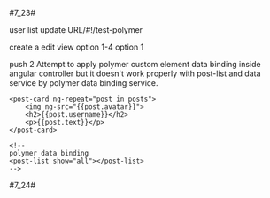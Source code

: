 #7_23#

user list update URL/#!/test-polymer

create a edit view
option 1-4
option 1

push 2
Attempt to apply polymer custom element data binding inside angular controller but it doesn't 
work properly with post-list and data service by polymer data binding service. 

<div class="container1" layout vertical center>

    <post-card ng-repeat="post in posts">
        <img ng-src="{{post.avatar}}">
        <h2>{{post.username}}</h2>
        <p>{{post.text}}</p>
    </post-card>

    <!--
    polymer data binding
    <post-list show="all"></post-list>
    -->

</div>


#7_24#

